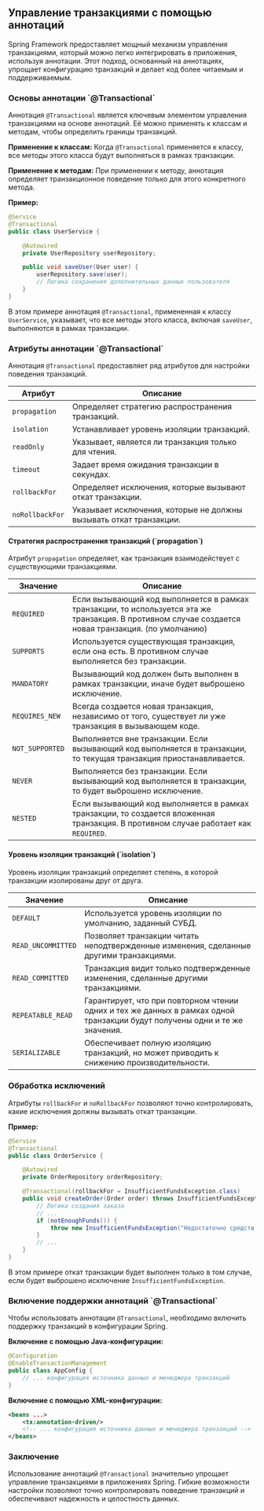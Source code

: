 <h2>Управление транзакциями с помощью аннотаций</h2>

Spring Framework предоставляет мощный механизм управления транзакциями, который можно легко интегрировать в приложения, используя аннотации. Этот подход, основанный на аннотациях, упрощает конфигурацию транзакций и делает код более читаемым и поддерживаемым.

<h3>Основы аннотации `@Transactional`</h3>

Аннотация `@Transactional` является ключевым элементом управления транзакциями на основе аннотаций. Её можно применять к классам и методам, чтобы определить границы транзакций. 

**Применение к классам:** Когда `@Transactional` применяется к классу, все методы этого класса будут выполняться в рамках транзакции.

**Применение к методам:** При применении к методу, аннотация определяет транзакционное поведение только для этого конкретного метода.

**Пример:**

```java
@Service
@Transactional
public class UserService {

    @Autowired
    private UserRepository userRepository;

    public void saveUser(User user) {
        userRepository.save(user);
        // Логика сохранения дополнительных данных пользователя
    }
}
```

В этом примере аннотация `@Transactional`, примененная к классу `UserService`, указывает, что все методы этого класса, включая `saveUser`, выполняются в рамках транзакции.

<h3>Атрибуты аннотации `@Transactional`</h3>

Аннотация `@Transactional` предоставляет ряд атрибутов для настройки поведения транзакций.

| Атрибут | Описание |
|---|---|
| `propagation` | Определяет стратегию распространения транзакций. |
| `isolation` | Устанавливает уровень изоляции транзакций. |
| `readOnly` | Указывает, является ли транзакция только для чтения. |
| `timeout` | Задает время ожидания транзакции в секундах. |
| `rollbackFor` | Определяет исключения, которые вызывают откат транзакции. |
| `noRollbackFor` | Указывает исключения, которые не должны вызывать откат транзакции. |

<h4>Стратегия распространения транзакций (`propagation`)</h4>

Атрибут `propagation` определяет, как транзакция взаимодействует с существующими транзакциями.

| Значение | Описание |
|---|---|
| `REQUIRED` | Если вызывающий код выполняется в рамках транзакции, то используется эта же транзакция. В противном случае создается новая транзакция. (по умолчанию) |
| `SUPPORTS` | Используется существующая транзакция, если она есть. В противном случае выполняется без транзакции. |
| `MANDATORY` | Вызывающий код должен быть выполнен в рамках транзакции, иначе будет выброшено исключение. |
| `REQUIRES_NEW` | Всегда создается новая транзакция, независимо от того, существует ли уже транзакция в вызывающем коде. |
| `NOT_SUPPORTED` | Выполняется вне транзакции. Если вызывающий код выполняется в транзакции, то текущая транзакция приостанавливается. |
| `NEVER` | Выполняется без транзакции. Если вызывающий код выполняется в транзакции, то будет выброшено исключение. |
| `NESTED` | Если вызывающий код выполняется в рамках транзакции, то создается вложенная транзакция. В противном случае работает как `REQUIRED`. |

<h4>Уровень изоляции транзакций (`isolation`)</h4>

Уровень изоляции транзакций определяет степень, в которой транзакции изолированы друг от друга.

| Значение | Описание |
|---|---|
| `DEFAULT` | Используется уровень изоляции по умолчанию, заданный СУБД. |
| `READ_UNCOMMITTED` | Позволяет транзакции читать неподтвержденные изменения, сделанные другими транзакциями. |
| `READ_COMMITTED` | Транзакция видит только подтвержденные изменения, сделанные другими транзакциями. |
| `REPEATABLE_READ` | Гарантирует, что при повторном чтении одних и тех же данных в рамках одной транзакции будут получены одни и те же значения. |
| `SERIALIZABLE` | Обеспечивает полную изоляцию транзакций, но может приводить к снижению производительности. |

<h3>Обработка исключений</h3>

Атрибуты `rollbackFor` и `noRollbackFor` позволяют точно контролировать, какие исключения должны вызывать откат транзакции.

**Пример:**

```java
@Service
@Transactional
public class OrderService {

    @Autowired
    private OrderRepository orderRepository;

    @Transactional(rollbackFor = InsufficientFundsException.class)
    public void createOrder(Order order) throws InsufficientFundsException {
        // Логика создания заказа
        // ...
        if (notEnoughFunds()) {
            throw new InsufficientFundsException("Недостаточно средств на счете");
        }
        // ...
    }
}
```

В этом примере откат транзакции будет выполнен только в том случае, если будет выброшено исключение `InsufficientFundsException`.

<h3>Включение поддержки аннотаций `@Transactional`</h3>

Чтобы использовать аннотации `@Transactional`, необходимо включить поддержку транзакций в конфигурации Spring. 

**Включение с помощью Java-конфигурации:**

```java
@Configuration
@EnableTransactionManagement
public class AppConfig {
    // ... конфигурация источника данных и менеджера транзакций
}
```

**Включение с помощью XML-конфигурации:**

```xml
<beans ...>
    <tx:annotation-driven/>
    <!-- ... конфигурация источника данных и менеджера транзакций -->
</beans>
```

<h3>Заключение</h3>

Использование аннотаций `@Transactional` значительно упрощает управление транзакциями в приложениях Spring. Гибкие возможности настройки позволяют точно контролировать поведение транзакций и обеспечивают надежность и целостность данных. 

